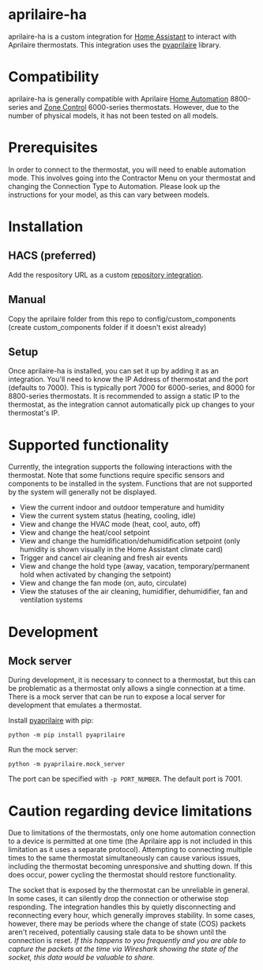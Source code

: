 # aprilaire-ha

aprilaire-ha is a custom integration for [Home Assistant](https://www.home-assistant.io/) to interact with Aprilaire thermostats. This integration uses the [pyaprilaire](https://github.com/chamberlain2007/pyaprilaire) library.

# Compatibility

aprilaire-ha is generally compatible with Aprilaire [Home Automation](https://www.aprilairepartners.com/technical-information-options/home-automation-technical-information) 8800-series and [Zone Control](https://www.aprilairepartners.com/technical-information-options/zoning-technical-information) 6000-series thermostats. However, due to the number of physical models, it has not been tested on all models.

# Prerequisites

In order to connect to the thermostat, you will need to enable automation mode. This involves going into the Contractor Menu on your thermostat and changing the Connection Type to Automation. Please look up the instructions for your model, as this can vary between models.

# Installation

## HACS (preferred)
Add the respository URL as a custom [repository integration](https://hacs.xyz/docs/faq/custom_repositories).

## Manual
Copy the aprilaire folder from this repo to config/custom_components (create custom_components folder if it doesn't exist already)

## Setup
Once aprilaire-ha is installed, you can set it up by adding it as an integration.  You'll need to know the IP Address of thermostat and the port (defaults to 7000). This is typically port 7000 for 6000-series, and 8000 for 8800-series thermostats. It is recommended to assign a static IP to the thermostat, as the integration cannot automatically pick up changes to your thermostat's IP.

# Supported functionality

Currently, the integration supports the following interactions with the thermostat. Note that some functions require specific sensors and components to be installed in the system. Functions that are not supported by the system will generally not be displayed.

- View the current indoor and outdoor temperature and humidity
- View the current system status (heating, cooling, idle)
- View and change the HVAC mode (heat, cool, auto, off)
- View and change the heat/cool setpoint
- View and change the humidification/dehumidification setpoint (only humidity is shown visually in the Home Assistant climate card)
- Trigger and cancel air cleaning and fresh air events
- View and change the hold type (away, vacation, temporary/permanent hold when activated by changing the setpoint)
- View and change the fan mode (on, auto, circulate)
- View the statuses of the air cleaning, humidifier, dehumidifier, fan and ventilation systems

# Development

## Mock server

During development, it is necessary to connect to a thermostat, but this can be problematic as a thermostat only allows a single connection at a time. There is a mock server that can be run to expose a local server for development that emulates a thermostat.

Install [pyaprilaire](https://pypi.org/project/pyaprilaire/) with pip:

```
python -m pip install pyaprilaire
```

Run the mock server:

```
python -m pyaprilaire.mock_server
```

The port can be specified with `-p PORT_NUMBER`. The default port is 7001.

# Caution regarding device limitations

Due to limitations of the thermostats, only one home automation connection to a device is permitted at one time (the Aprilaire app is not included in this limitation as it uses a separate protocol). Attempting to connecting multiple times to the same thermostat simultaneously can cause various issues, including the thermostat becoming unresponsive and shutting down. If this does occur, power cycling the thermostat should restore functionality.

The socket that is exposed by the thermostat can be unreliable in general. In some cases, it can silently drop the connection or otherwise stop responding. The integration handles this by quietly disconnecting and reconnecting every hour, which generally improves stability. In some cases, however, there may be periods where the change of state (COS) packets aren't received, potentially causing stale data to be shown until the connection is reset. *If this happens to you frequently and you are able to capture the packets at the time via Wireshark showing the state of the socket, this data would be valuable to share.*